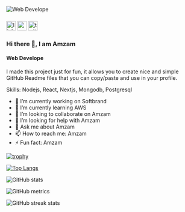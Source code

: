 ![Web Develope](https://media.licdn.com/dms/image/D5616AQHYsWpIGUvJAg/profile-displaybackgroundimage-shrink_350_1400/0/1696675574407?e=1720656000&v=beta&t=HB_N5Eutx5sq4Lf-PslnARf-iFIEhYJtqF4uio_C02s)

###

<div align="left">
  <img src="https://img.shields.io/static/v1?message=LinkedIn&logo=linkedin&label=&color=0077B5&logoColor=white&labelColor=&style=for-the-badge" height="25" alt="linkedin logo"  />
  <img src="https://img.shields.io/static/v1?message=Youtube&logo=youtube&label=&color=FF0000&logoColor=white&labelColor=&style=for-the-badge" height="25" alt="youtube logo"  />
  <img src="https://img.shields.io/static/v1?message=Twitter&logo=twitter&label=&color=1DA1F2&logoColor=white&labelColor=&style=for-the-badge" height="25" alt="twitter logo"  />
</div>

###

### Hi there 👋, I am Amzam
#### Web Develope


I made this project just for fun, it allows you to create nice and simple GitHub Readme files that you can copy/paste and use in your profile.

Skills: Nodejs, React, Nextjs, Mongodb, Postgresql

- 🔭 I’m currently working on Softbrand 
- 🌱 I’m currently learning AWS  
- 👯 I’m looking to collaborate on Amzam 
- 🤔 I’m looking for help with Amzam 
- 💬 Ask me about Amzam 
- 📫 How to reach me: Amzam 
- ⚡ Fun fact: Amzam 




[![trophy](https://github-profile-trophy.vercel.app/?username=amzamulh)](https://github.com/ryo-ma/github-profile-trophy)

[![Top Langs](https://github-readme-stats.vercel.app/api/top-langs/?username=amzamulh)](https://github.com/anuraghazra/github-readme-stats)

![GitHub stats](https://github-readme-stats.vercel.app/api?username=amzamulh&show_icons=true)  

![GitHub metrics](https://metrics.lecoq.io/amzamulh)  

![GitHub streak stats](https://streak-stats.demolab.com/?user=amzamulh)  

